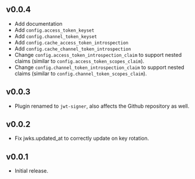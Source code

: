 ## v0.0.4

- Add documentation
- Add `config.access_token_keyset`
- Add `config.channel_token_keyset`
- Add `config.cache_access_token_introspection`
- Add `config.cache_channel_token_introspection`
- Change `config.access_token_introspection_claim` to support nested claims (similar to `config.access_token_scopes_claim`).
- Change `config.channel_token_introspection_claim` to support nested claims (similar to `config.channel_token_scopes_claim`).

## v0.0.3

- Plugin renamed to `jwt-signer`, also affects the Github repository as well.

## v0.0.2

- Fix jwks.updated_at to correctly update on key rotation.

## v0.0.1

- Initial release.
